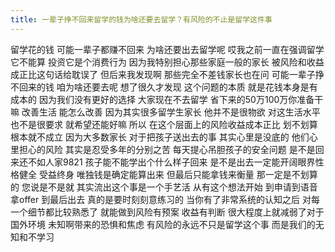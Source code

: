 ```yaml
---
title: 一辈子挣不回来留学的钱为啥还要去留学？有风险的不止是留学这件事
---
```

留学花的钱
可能一辈子都赚不回来
为啥还要出去留学呢
哎我之前一直在强调留学它不能算
投资它是个消费行为
因为我特别担心那些家庭一般的家长
被风险和收益成正比这句话给耽误了
但后来我发现啊
那些完全不差钱家长也在问
可能一辈子挣不回来的钱
咱为啥还要去呢
想了很久才发现
这个问题的本质
就是花钱本身是有成本的
因为我们没有更好的选择
大家现在不去留学
省下来的50万100万你准备干嘛
改善生活
能怎么改善
因为其实很多留学生家长
他并不是很物欲
对这生活水平也不是很要求
就希望还能好嘛
所以
在这个层面上的风险收益成本正比
划不划算
根本就不成立
因为大多数家长
对于把孩子送出去的事
其实心里是没底的
他们心里担心的风险
其实是忍受多年的分别之苦
每天提心吊胆孩子的安全问题
是不是回来还不如人家9821
孩子能不能学出个什么样子回来
是不是出去一定能开阔眼界性格健全
受益终身
唯独钱是确定能算出来
但最后只能拿钱来衡量
那一定是不划算的
您说是不是就
其实流出这个事是一个手艺活
从有这个想法开始
到申请到语音拿offer
到最后出去
真的是要时刻刻意练习的
当你有了非常系统的认知之后
对每一个细节都比较熟悉了
就能做到风险有预案
收益有判断
很大程度上就减弱了对于国外环境
未知啊带来的恐惧和焦虑
有风险的永远不只是留学这个事
而是我们的无知和不学习
